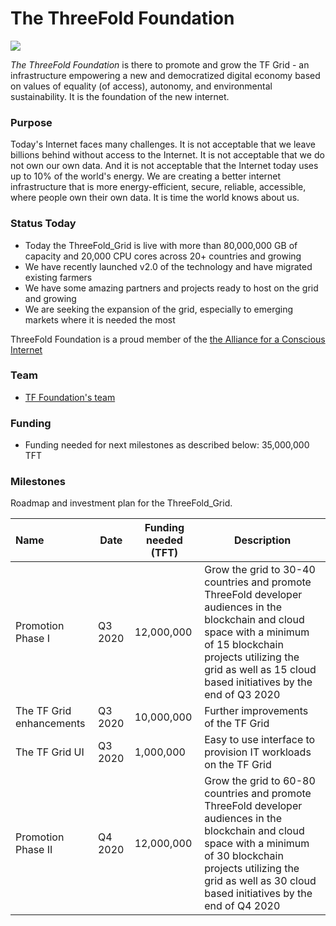 # The ThreeFold Foundation

![](https://www.consciousinternet.org/threefold/info/projects/threefold_foundation/threefold_foundation.png)

_The ThreeFold Foundation_ is there to promote and grow the TF Grid - an infrastructure empowering a new and democratized digital economy based on values of equality (of access), autonomy, and environmental sustainability. It is the foundation of the new internet.

### Purpose

Today's Internet faces many challenges. It is not acceptable that we leave billions behind without access to the Internet. It is not acceptable that we do not own our own data. And it is not acceptable that the Internet today uses up to 10% of the world's energy. We are creating a better internet infrastructure that is more energy-efficient, secure, reliable, accessible, where people own their own data. It is time the world knows about us.

### Status Today

- Today the ThreeFold_Grid is live with more than 80,000,000 GB of capacity and 20,000 CPU cores across 20+ countries and growing
- We have recently launched v2.0 of the technology and have migrated existing farmers
- We have some amazing partners and projects ready to host on the grid and growing
- We are seeking the expansion of the grid, especially to emerging markets where it is needed the most

ThreeFold Foundation is a proud member of the [the Alliance for a Conscious Internet](https://www.consciousinternet.org/#/projects/ThreeFold%20Foundation)

### Team

- [TF Foundation's team](http://threefold.io/public/#/team)

### Funding

- Funding needed for next milestones as described below: 35,000,000 TFT

### Milestones

Roadmap and investment plan for the ThreeFold_Grid.

| Name                     | Date    | Funding needed (TFT) | Description                                                                                                                                                                                                                          |
| :----------------------- | ------- | -------------------- | ------------------------------------------------------------------------------------------------------------------------------------------------------------------------------------------------------------------------------------ |
| Promotion Phase I        | Q3 2020 | 12,000,000           | Grow the grid to 30-40 countries and promote ThreeFold developer audiences in the blockchain and cloud space with a minimum of 15 blockchain projects utilizing the grid as well as 15 cloud based initiatives by the end of Q3 2020 |
| The TF Grid enhancements | Q3 2020 | 10,000,000           | Further improvements of the TF Grid                                                                                                                                                                                                  |
| The TF Grid UI           | Q3 2020 | 1,000,000            | Easy to use interface to provision IT workloads on the TF Grid                                                                                                                                                                       |
| Promotion Phase II       | Q4 2020 | 12,000,000           | Grow the grid to 60-80 countries and promote ThreeFold developer audiences in the blockchain and cloud space with a minimum of 30 blockchain projects utilizing the grid as well as 30 cloud based initiatives by the end of Q4 2020 |
